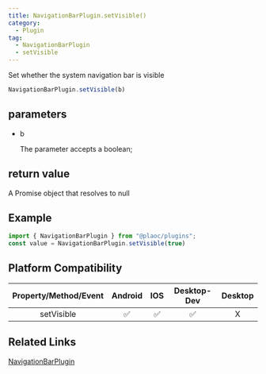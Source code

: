 ```yaml
---
title: NavigationBarPlugin.setVisible()
category:
  - Plugin
tag:
  - NavigationBarPlugin
  - setVisible 
---
```


Set whether the system navigation bar is visible

```js
NavigationBarPlugin.setVisible(b)
```

## parameters

  - b

    The parameter accepts a boolean;


## return value

  A Promise object that resolves to null

## Example
```js
import { NavigationBarPlugin } from "@plaoc/plugins";
const value = NavigationBarPlugin.setVisible(true)
```


## Platform Compatibility

| Property/Method/Event| Android | IOS | Desktop-Dev | Desktop |
|:--------------------:|:-------:|:---:|:-----------:|:-------:|
| setVisible           | ✅      | ✅  | ✅          | X       |

## Related Links

[NavigationBarPlugin](./index.md)


